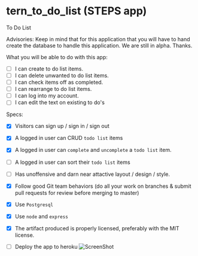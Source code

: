# tern_to_do_list (STEPS app)

To Do List

Advisories: 
Keep in mind that for this application that you will have to hand create the database to handle this application. We are still in alpha. Thanks.

What you will be able to do with this app:

- [ ] I can create to do list items.
- [ ] I can delete unwanted to do list items.
- [ ] I can check items off as completed.
- [ ] I can rearrange to do list items.
- [ ] I can log into my account.
- [ ] I can edit the text on existing to do's

Specs:

- [x] Visitors can sign up / sign in / sign out
- [x] A logged in user can CRUD `todo list` items
- [x] A logged in user can `complete` and `uncomplete` a `todo list` item.
- [ ] A logged in user can sort their `todo list` items
- [ ] Has unoffensive and darn near attactive layout / design / style.
- [x] Follow good Git team behaviors (do all your work on branches & submit pull requests for review before merging to master)
- [x] Use `Postgresql`
- [x] Use `node` and `express`
- [X] The artifact produced is properly licensed, preferably with the MIT license.
- [ ] Deploy the app to heroku
![ScreenShot](https://c3.staticflickr.com/8/7752/29127459546_ee93f060e7_b.jpg)



